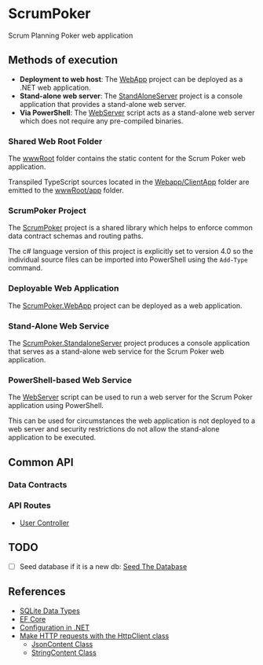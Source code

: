 # ScrumPoker

Scrum Planning Poker web application

## Methods of execution

- **Deployment to web host**: The [WebApp](#deployable-web-application) project can be deployed as a .NET web application.
- **Stand-alone web server**: The [StandAloneServer](#stand-alone-web-service) project is a console application that provides a stand-alone web server.
- **Via PowerShell**: The [WebServer](#powershell-based-web-service) script acts as a stand-alone web server which does not require any pre-compiled binaries.

### Shared Web Root Folder

The [wwwRoot](wwwRoot) folder contains the static content for the Scrum Poker web application.

Transpiled TypeScript sources located in the [Webapp/ClientApp](WebApp/ClientApp) folder are emitted to the [wwwRoot/app](wwwRoot/app) folder.

### ScrumPoker Project

The [ScrumPoker](ScrumPoker/ScrumPoker.csproj) project is a shared library which helps to enforce common data contract schemas and routing paths.

The c# language version of this project is explicitly set to version 4.0 so the individual source files can be imported into PowerShell using the `Add-Type` command.

### Deployable Web Application

The [ScrumPoker.WebApp](WebApp/ScrumPoker.WebApp.csproj) project can be deployed as a web application.

### Stand-Alone Web Service

The [ScrumPoker.StandaloneServer](StandaloneServer/ScrumPoker.StandaloneServer.csproj) project produces a console application that serves as a stand-alone web service for the Scrum Poker web application.

### PowerShell-based Web Service

The [WebServer](WebServer.ps1) script can be used to run a web server for the Scrum Poker application using PowerShell.

This can be used for circumstances the web application is not deployed to a web server and security restrictions do not allow the stand-alone application to be executed.

## Common API

### Data Contracts

### API Routes

- [User Controller](./API%20Routes.md#user-controller)

## TODO

- [ ] Seed database if it is a new db: [Seed The Database](https://learn.microsoft.com/en-us/aspnet/core/tutorials/first-mvc-app/working-with-sql?view=aspnetcore-7.0&tabs=visual-studio-code#seed-the-database)

## References

- [SQLite Data Types](https://learn.microsoft.com/en-us/dotnet/standard/data/sqlite/types)
- [EF Core](https://learn.microsoft.com/en-us/ef/core/)
- [Configuration in .NET](https://learn.microsoft.com/en-us/dotnet/core/extensions/configuration)
- [Make HTTP requests with the HttpClient class](https://learn.microsoft.com/en-us/dotnet/fundamentals/networking/http/httpclient)
  - [JsonContent Class](https://learn.microsoft.com/en-us/dotnet/api/system.net.http.json.jsoncontent?view=net-7.0)
  - [StringContent Class](https://learn.microsoft.com/en-us/dotnet/api/system.net.http.stringcontent?view=net-7.0)

